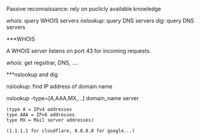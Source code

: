 Passive reconnaissance: rely on puclicly available knowledge

*whois*: query WHOIS servers
*nslookup*: query DNS servers
*dig*: query DNS servers


***WHOIS

A WHOIS server listens on port 43 for incoming requests.

*whois*: get regsitrar, DNS, ....

***nslookup and dig

nslookup: find IP address of domain name

nslookup -type=[A,AAA,MX,...] domain_name server 
  
    (type A = IPv4 addresses
    type AAA = IPv6 addresses
    type MX = Mail server addresses)
    
    (1.1.1.1 for cloudflare, 8.8.8.8 for google...)
    
     
